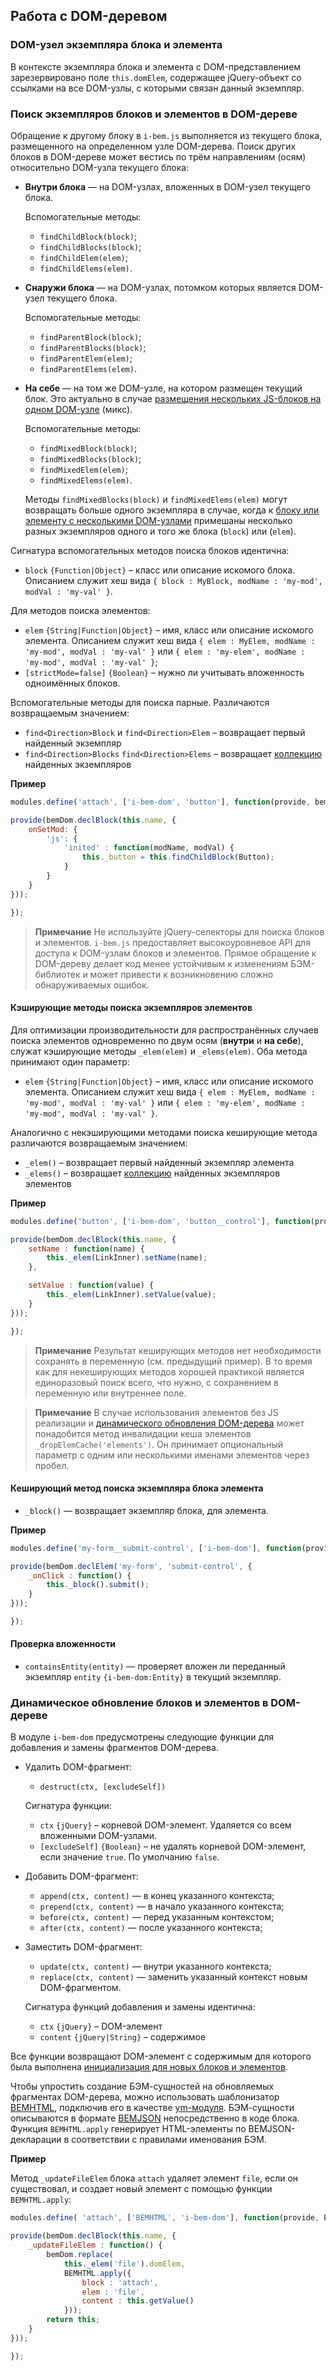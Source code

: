 ## Работа с DOM-деревом

### DOM-узел экземпляра блока и элемента

В контексте экземпляра блока и элемента с DOM-представлением зарезервировано поле `this.domElem`, содержащее jQuery-объект со ссылками на все DOM-узлы, с которыми связан данный экземпляр.

### Поиск экземпляров блоков и элементов в DOM-дереве

Обращение к другому блоку в `i-bem.js` выполняется из текущего блока, размещенного на определенном узле DOM-дерева. Поиск других блоков в DOM-дереве может вестись по трём направлениям (осям) относительно DOM-узла текущего блока:

* **Внутри блока** — на DOM-узлах, вложенных в DOM-узел текущего блока.

  Вспомогательные методы:

  * `findChildBlock(block)`;
  * `findChildBlocks(block)`;
  * `findChildElem(elem)`;
  * `findChildElems(elem)`.


* **Снаружи блока** — на DOM-узлах, потомком которых является DOM-узел текущего блока.

  Вспомогательные методы:

  * `findParentBlock(block)`;
  * `findParentBlocks(block)`;
  * `findParentElem(elem)`;
  * `findParentElems(elem)`.


* **На себе** — на том же DOM-узле, на котором размещен текущий блок. Это актуально в случае [размещения нескольких JS-блоков на одном DOM-узле](./i-bem-js-html-binding.ru.md#Один-html-элемент--несколько-js-блоков) (микс).

  Вспомогательные методы:

  * `findMixedBlock(block)`;
  * `findMixedBlocks(block)`;
  * `findMixedElem(elem)`;
  * `findMixedElems(elem)`.

  Методы `findMixedBlocks(block)` и `findMixedElems(elem)` могут возвращать больше одного экземпляра в случае, когда к [блоку или элементу с несколькими DOM-узлами](./i-bem-js-html-binding.ru.md#Один-js-блок-на-нескольких-html-элементах) примешаны несколько разных экземпляров одного и того же блока (`block`) или (`elem`).

Сигнатура вспомогательных методов поиска блоков идентична:

* `block` `{Function|Object}` – класс или описание искомого блока. Описанием служит хеш вида `{ block : MyBlock, modName : 'my-mod', modVal : 'my-val' }`.

Для методов поиска элементов:

* `elem` `{String|Function|Object}` – имя, класс или описание искомого элемента. Описанием служит хеш вида `{ elem : MyElem, modName : 'my-mod', modVal : 'my-val' }` или `{ elem : 'my-elem', modName : 'my-mod', modVal : 'my-val' }`;
* `[strictMode=false]` `{Boolean}` – нужно ли учитывать вложенность одноимённых блоков.

Вспомогательные методы для поиска парные. Различаются возвращаемым значением:

* `find<Direction>Block` и `find<Direction>Elem` – возвращает первый найденный экземпляр
* `find<Direction>Blocks` `find<Direction>Elems` – возвращает [коллекцию](./i-bem-js-collections.ru.md) найденных экземпляров

**Пример**

```js
modules.define('attach', ['i-bem-dom', 'button'], function(provide, bemDom, Button) {

provide(bemDom.declBlock(this.name, {
    onSetMod: {
        'js': {
            'inited' : function(modName, modVal) {
                this._button = this.findChildBlock(Button);
            }
        }
    }
}));

});
```

> **Примечание** Не используйте jQuery-селекторы для поиска блоков и элементов. `i-bem.js` предоставляет высокоуровневое API для доступа к DOM-узлам блоков и элементов. Прямое обращение к DOM-дереву делает код менее устойчивым к изменениям БЭМ-библиотек и может привести к возникновению сложно обнаруживаемых ошибок.

#### Кэширующие методы поиска экземпляров элементов

Для оптимизации производительности для распространённых случаев поиска элементов одновременно по двум осям (**внутри** и **на себе**), служат кэширующие методы `_elem(elem)` и `_elems(elem)`. Оба метода принимают один параметр:

* `elem` `{String|Function|Object}` – имя, класс или описание искомого элемента. Описанием служит хеш вида `{ elem : MyElem, modName : 'my-mod', modVal : 'my-val' }` или `{ elem : 'my-elem', modName : 'my-mod', modVal : 'my-val' }`.

Аналогично с некэширующими методами поиска кеширующие метода различаются возвращаемым значением:

* `_elem()` – возвращает первый найденный экземпляр элемента
* `_elems()` – возвращает [коллекцию](./i-bem-js-collections.ru.md) найденных экземпляров элементов

**Пример**

```js
modules.define('button', ['i-bem-dom', 'button__control'], function(provide, bemDom, ButtonControl) {

provide(bemDom.declBlock(this.name, {
    setName : function(name) {
        this._elem(LinkInner).setName(name);
    },

    setValue : function(value) {
        this._elem(LinkInner).setValue(value);
    }
}));

});
```

> **Примечание** Результат кеширующих методов нет необходимости сохранять в переменную (см. предыдущий пример). В то время как для некеширующих методов хорошей практикой является единоразовый поиск всего, что нужно, с сохранением в переменную или внутреннее поле.

> **Примечание** В случае использования элементов без JS реализации и [динамического обновления DOM-дерева](#Динамическое-обновление-блоков-и-элементов-в-dom-дереве) может понадобится метод инвалидации кеша элементов `_dropElemCache('elements')`.
Он принимает опциональный параметр с одним или несколькими именами элементов через пробел.

#### Кеширующий метод поиска экземпляра блока элемента

* `_block()` — возвращает экземпляр блока, для элемента.

**Пример**

```js
modules.define('my-form__submit-control', ['i-bem-dom'], function(provide, bemDom) {

provide(bemDom.declElem('my-form', 'submit-control', {
    _onClick : function() {
        this._block().submit();
    }
}));

});
```

#### Проверка вложенности

* `containsEntity(entity)` — проверяет вложен ли переданный экземпляр `entity` `{i-bem-dom:Entity}` в текущий экземпляр.

### Динамическое обновление блоков и элементов в DOM-дереве

В модуле `i-bem-dom` предусмотрены следующие функции для добавления и замены фрагментов DOM-дерева.

* Удалить DOM-фрагмент:

  * `destruct(ctx, [excludeSelf])`

  Сигнатура функции:

  * `ctx` `{jQuery}` – корневой DOM-элемент. Удаляется со всем вложенными DOM-узлами.
  * `[excludeSelf]` `{Boolean}` – не удалять корневой DOM-элемент, если значение `true`. По умолчанию `false`.

* Добавить DOM-фрагмент:

  * `append(ctx, content)` —  в конец указанного контекста;
  * `prepend(ctx, content)` — в начало указанного контекста;
  * `before(ctx, content)` — перед указанным контекстом;
  * `after(ctx, content)` — после указанного контекста;

* Заместить DOM-фрагмент:

  * `update(ctx, content)` —  внутри указанного контекста;
  * `replace(ctx, content)` — заменить указанный контекст новым DOM-фрагментом.

  Сигнатура функций добавления и замены идентична:

  * `ctx` `{jQuery}` – DOM-элемент
  * `content` `{jQuery|String}` – содержимое

Все функции возвращают DOM-элемент с содержимым для которого была выполнена [инициализация для новых блоков и элементов](./i-bem-js-init.ru.md#Инициализация-блоков-и-элементов-на-фрагменте-dom-дерева).

Чтобы упростить создание БЭМ-сущностей на обновляемых фрагментах DOM-дерева, можно использовать шаблонизатор [BEMHTML](https://ru.bem.info/platform/bem-xjst/), подключив его в качестве [ym-модуля](https://github.com/ymaps/modules). БЭМ-сущности описываются в формате [BEMJSON](https://ru.bem.info/platform/bemjson/) непосредственно в коде блока. Функция `BEMHTML.apply` генерирует HTML-элементы по BEMJSON-декларации в соответствии с правилами именования БЭМ.

**Пример**

Метод `_updateFileElem` блока `attach` удаляет элемент `file`, если он существовал, и создает новый элемент с помощью функции `BEMHTML.apply`:

```js
modules.define( 'attach', ['BEMHTML', 'i-bem-dom'], function(provide, BEMHTML, bemDom) {

provide(bemDom.declBlock(this.name, {
    _updateFileElem : function() {
        bemDom.replace(
            this._elem('file').domElem,
            BEMHTML.apply({
                block : 'attach',
                elem : 'file',
                content : this.getValue()
            }));
        return this;
    }
}));

});
```

